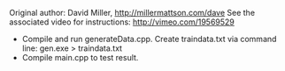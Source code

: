 Original author: David Miller, http://millermattson.com/dave
See the associated video for instructions: http://vimeo.com/19569529

- Compile and run generateData.cpp. Create traindata.txt via command line: gen.exe > traindata.txt 
- Compile main.cpp to test result.